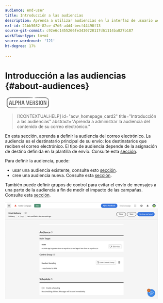 ```yaml
---
audience: end-user
title: Introducción a las audiencias
description: Aprenda a utilizar audiencias en la interfaz de usuario web de Campaign
exl-id: 21bb5082-82ce-47d6-a4d4-becf44490f13
source-git-commit: c92e6c1455266fe3430720117d61114ba027b187
workflow-type: tm+mt
source-wordcount: '121'
ht-degree: 17%

---
```


# Introducción a las audiencias {#about-audiences}

![](../assets/do-not-localize/badge.png)

>[!CONTEXTUALHELP]
>id="acw_homepage_card2"
>title="Introducción a las audiencias"
>abstract="Aprenda a administrar la audiencia del contenido de su correo electrónico."

<!--
Audience only created for the delivery, not available later-->


<!--
Three ways:
* existing audience

Campaign or AEP Audiences

* create new on the fly

query like AEP segment builder (same component with campaign data)

* import from file

show use case with a new audience creation (or import from file?)

control groups like acc: exract, random, based on attribute
-->

En esta sección, aprenda a definir la audiencia del correo electrónico. La audiencia es el destinatario principal de su envío: los destinatarios que reciben el correo electrónico. El tipo de audiencia depende de la asignación de destino definida en la plantilla de envío. Consulte esta [sección](../email/create-email.md).

Para definir la audiencia, puede:

* usar una audiencia existente, consulte esto [sección](add-audience.md).
* cree una audiencia nueva. Consulte esta [sección](segment-builder.md).

También puede definir grupos de control para evitar el envío de mensajes a una parte de la audiencia a fin de medir el impacto de las campañas. Consulte esta [sección](control-group.md).

![](assets/about-audience.png)
